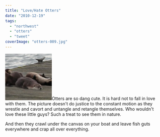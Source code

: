 ```yaml
---
title: "Love/Hate Otters"
date: "2010-12-19"
tags: 
  - "northwest"
  - "otters"
  - "tweet"
coverImage: "otters-009.jpg"
---
```


[![](images/otters-009-150x150.jpg "otters  009")](http://theludwigs.com/wp-content/uploads/2010/12/otters-009.jpg)Otters are so dang cute. It is hard not to fall in love with them. The picture doesn't do justice to the constant motion as they wrestle and cavort and untangle and retangle themselves. Who wouldn't love these little guys? Such a treat to see them in nature.

And then they crawl under the canvas on your boat and leave fish guts everywhere and crap all over everything.
